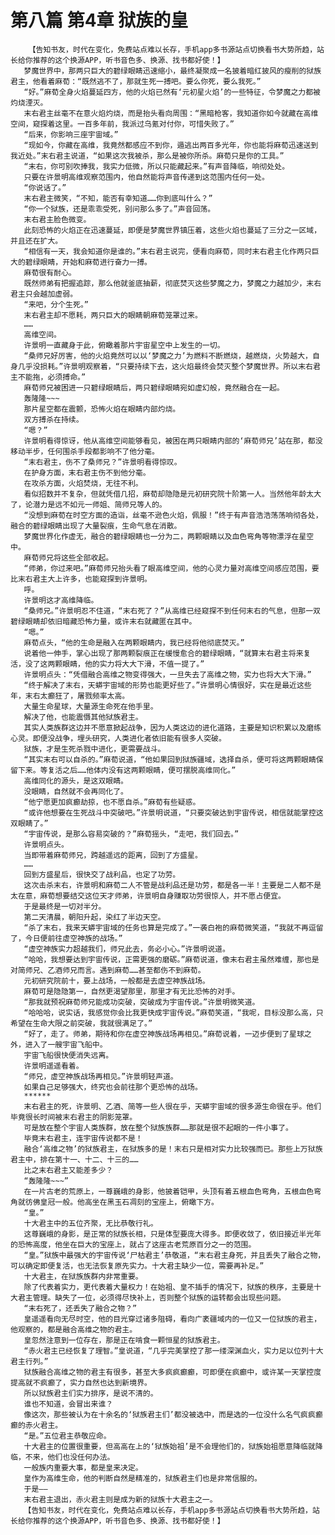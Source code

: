 # 第八篇 第4章 狱族的皇
        【告知书友，时代在变化，免费站点难以长存，手机app多书源站点切换看书大势所趋，站长给你推荐的这个换源APP，听书音色多、换源、找书都好使！】
       梦魔世界中，那两只巨大的碧绿眼睛迅速缩小，最终凝聚成一名披着暗红披风的瘦削的狱族君主，他看着麻荀：“既然逃不了，那就生死一搏吧。要么你死，要么我死。”
       “好。”麻荀全身火焰蔓延四方，他的火焰已然有‘元初星火焰’的一些特征，令梦魔之力都被灼烧湮灭。
       末右君主丝毫不在意火焰灼烧，而是抬头看向周围：“黑暗枪客，我知道你如今就藏在高维空间，窥探着这里。一百多年前，我派过乌氪对付你，可惜失败了。”
       “后来，你影响三座宇宙域。”
       “现如今，你藏在高维，我竟然都感应不到你，遁逃出两百多光年，你也能将麻荀迅速送到我近处。”末右君主说道，“如果这次我被杀，那么是被你所杀。麻荀只是你的工具。”
       “末右，你可别吹捧我，我实力低微，所以只能藏起来。”有声音降临，响彻处处。
       只要在许景明高维观察范围内，他自然能将声音传递到这范围内任何一处。
       “你说话了。”
       末右君主微笑，“不知，能否有幸知道……你到底叫什么？”
       “你一个狱族，还是乖乖受死，别问那么多了。”声音回荡。
       末右君主脸色微变。
       此刻恐怖的火焰正在迅速蔓延，即便是梦魔世界镇压着，这些火焰也蔓延了三分之一区域，并且还在扩大。
       “相信有一天，我会知道你是谁的。”末右君主说完，便看向麻荀，同时末右君主化作两只巨大的碧绿眼睛，开始和麻荀进行奋力一搏。
       麻荀很有耐心。
       既然师弟有把握追踪，那么他就釜底抽薪，彻底焚灭这些梦魔之力，梦魔之力越加少，末右君主只会越加虚弱。
       “来吧，分个生死。”
       末右君主却不愿耗，两只巨大的眼睛朝麻荀笼罩过来。
       ……
       高维空间。
       许景明一直藏身于此，俯瞰着那片宇宙星空中上发生的一切。
       “桑师兄好厉害，他的火焰竟然可以以‘梦魔之力’为燃料不断燃烧，越燃烧，火势越大，自身几乎没损耗。”许景明观察着，“只要持续下去，这火焰最终会焚灭整个梦魔世界。所以末右君主不能拖，必须搏命。”
       麻荀师兄被困进一只碧绿眼睛后，两只碧绿眼睛宛如虚幻般，竟然融合在一起。
       轰隆隆~~~
       那片星空都在震颤，恐怖火焰在眼睛内部灼烧。
       双方搏杀在持续。
       “嗯？”
       许景明看得惊讶，他从高维空间能够看见，被困在两只眼睛内部的‘麻荀师兄’站在那，都没移动半步，任何围杀手段都影响不了他分毫。
       “末右君主，伤不了桑师兄？”许景明看得惊叹。
       在护身方面，末右君主伤不到他分毫。
       在攻杀方面，火焰焚烧，无往不利。
       看似招数并不复杂，但就凭借几招，麻荀却隐隐是元初研究院十阶第一人。当然他年龄太大了，论潜力是远不如元一师姐、简师兄等人的。
       “没想到麻荀在时空方面的造诣，丝毫不逊色火焰，佩服！”终于有声音浩浩荡荡响彻各处，融合的碧绿眼睛出现了大量裂痕，生命气息在消散。
       梦魔世界化作虚无，融合的碧绿眼睛也一分为二，两颗眼睛以及血色弯角等物漂浮在星空中。
       麻荀师兄将这些全部收起。
       “师弟，你过来吧。”麻荀师兄抬头看了眼高维空间，他的心灵力量对高维空间感应范围，要比末右君主大上许多，也能窥探到许景明。
       呼。
       许景明这才高维降临。
       “桑师兄。”许景明忍不住道，“末右死了？”从高维已经窥探不到任何末右的气息，但那一双碧绿眼睛却依旧暗藏恐怖力量，或许末右就藏匿在其中。
       “嗯。”
       麻荀点头，“他的生命是融入在两颗眼睛内，我已经将他彻底焚灭。”
       说着他一伸手，掌心出现了那两颗裂痕正在缓慢愈合的碧绿眼睛，“就算末右君主将来复活，没了这两颗眼睛，他的实力将大大下滑，不值一提了。”
       许景明点头：“凭借融合高维之物变得强大，一旦失去了高维之物，实力也将大大下滑。”
       “终于解决了末右，天蟒宇宙域的形势也能更好些了。”许景明心情很好，实在是最近这些年，末右太癫狂了，屠戮频率太高。
       大量生命星球，大量源生命死在他手里。
       解决了他，也能震慑其他狱族君主。
       其实人类族群这边并不愿意掀起战争，因为人类这边的进化道路，主要是知识积累以及磨练心灵。即便没战争，埋头研究，人类进化者依旧能有很多人突破。
       狱族，才是生死杀戮中进化，更需要战斗。
       “其实末右可以自杀的。”麻荀说道，“他如果回到狱族疆域，选择自杀，便可将这两颗眼睛保留下来。等复活之后……他体内没有这两颗眼睛，便可摆脱高维同化。”
       高维同化的源头，是这双眼睛。
       没眼睛，自然就不会再同化了。
       “他宁愿更加疯癫劫掠，也不愿自杀。”麻荀有些疑惑。
       “或许他想要在生死战斗中突破吧。”许景明说道，“只要突破达到宇宙传说，相信就能掌控这双眼睛了。”
       “宇宙传说，是那么容易突破的？”麻荀摇头，“走吧，我们回去。”
       许景明点头。
       当即带着麻荀师兄，跨越遥远的距离，回到了方盛星。
       ……
       回到方盛星后，很快交了战利品，也定了功劳。
       这次击杀末右，许景明和麻荀二人不管是战利品还是功劳，都是各一半！主要是二人都不是太在意，麻荀想要结交这位天才师弟，许景明自身赚取功劳很惊人，并不愿占便宜。
       于是最终是一切对半分。
       第二天清晨，朝阳升起，染红了半边天空。
       “杀了末右，我来天蟒宇宙域的任务也算是完成了。”一袭白袍的麻荀微笑道，“我就不再逗留了，今日便前往虚空神族的战场。”
       “虚空神族实力超越我们，师兄此去，务必小心。”许景明说道。
       “哈哈，我想要达到宇宙传说，正需更强的磨砺。”麻荀说道，像末右君主虽然难缠，那也是对简师兄、乙酒师兄而言。遇到麻荀……甚至都伤不到麻荀。
       元初研究院前十，要上战场，一般都是去虚空神族战场。
       麻荀可是隐隐第一，自然更渴望那里，那里才有无比恐怖的对手。
       “那我就预祝麻荀师兄能成功突破，突破成为宇宙传说。”许景明微笑道。
       “哈哈哈，说实话，我感觉你会比我更快成宇宙传说。”麻荀笑道，“我呢，目标没那么高，只希望在生命大限之前突破，我就很满足了。”
       “好了，走了。师弟，期待和你在虚空神族战场再相见。”麻荀说着，一迈步便到了星球之外，进入了一艘宇宙飞船中。
       宇宙飞船很快便消失远离。
       许景明遥遥看着。
       “师兄，虚空神族战场再相见。”许景明轻声道。
       如果自己足够强大，终究也会前往那个更恐怖的战场。
       ******
       末右君主的死，许景明、乙酒、简等一些人很在乎，天蟒宇宙域的很多源生命很在乎。他们毕竟很长时间被末右君主的阴影笼罩。
       可是放在整个宇宙人类族群，放在整个狱族族群……那就是很不起眼的一件小事了。
       毕竟末右君主，连宇宙传说都不是！
       融合‘高维之物’的狱族君主，在狱族多的是！末右只是相对实力比较强而已。那些上万狱族君主中，排在第十一、十二、十三的……
       比之末右君主又能差多少？
       “轰隆隆~~~”
       在一片古老的荒原上，一尊巍峨的身影，他披着铠甲，头顶有着五根血色弯角，五根血色弯角就彷佛皇冠一般。他高坐在黑玉石凋刻的宝座上，俯瞰下方。
       “皇。”
       十大君主中的五位齐聚，无比恭敬行礼。
       这尊巍峨的身影，是正常的狱族长相，只是体型要庞大得多。即便收敛了，依旧接近半光年的恐怖高度，他坐在巨大的宝座上，就占了这座古老荒原百分之一的范围。
       “皇。”狱族中最强大的宇宙传说‘尸枯君主’恭敬道，“末右君主身死，并且丢失了融合之物，可以确定即便复活，也无法恢复原先实力。十大君主缺少一位，需要再补足。”
       十大君主，在狱族族群内非常重要。
       除了代表着实力，更代表着大量权力！在始祖、皇不插手的情况下，狱族的秩序，主要是十大君主管理。缺失了一位，必须得尽快补上，否则整个狱族的运转都会出现些问题。
       “末右死了，还丢失了融合之物？”
       皇遥遥看向无尽时空，他的目光穿过诸多阻碍，看向广袤疆域内的一位又一位狱族的君主，他观察的，都是融合高维之物的君主。
       皇忽然注意到一位存在，那是正在啃食一颗恒星的狱族君主。
       “赤火君主已经恢复了理智。”皇说道，“几乎完美掌控了那一缕深渊血火，实力足以位列十大君主行列。”
       狱族融合高维之物的君主有很多，甚至大多疯疯癫癫，可即便在疯癫中，或许某一天掌控度提高就不疯癫了，实力自然也达到新境界。
       所以狱族君主们实力排序，是说不清的。
       谁也不知道，会冒出来谁？
       像这次，那些被认为在十余名的‘狱族君主们’都没被选中，而是选的一位没什么名气疯疯癫癫的赤火君主。
       “是。”五位君主恭敬应命。
       十大君主的位置很重要，但高高在上的‘狱族始祖’是不会理他们的，狱族始祖愿意降临就降临，不来，他们也没任何办法。
       一般族内重要大事，都是皇来决定。
       皇作为高维生命，他的判断自然是精准的，狱族君主们也是非常信服的。
       于是——
       末右君主退出，赤火君主则是成为新的狱族十大君主之一。
       【告知书友，时代在变化，免费站点难以长存，手机app多书源站点切换看书大势所趋，站长给你推荐的这个换源APP，听书音色多、换源、找书都好使！】